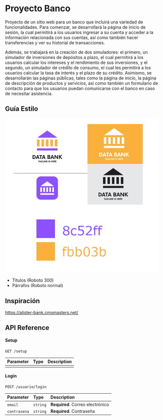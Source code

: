 # Proyecto Banco

Proyecto de un sitio web para un banco que incluirá una variedad de funcionalidades. Para comenzar, se desarrollará la página de inicio de sesión, la cual permitirá a los usuarios ingresar a su cuenta y acceder a la información relacionada con sus cuentas, así como también hacer transferencias y ver su historial de transacciones.

Además, se trabajará en la creación de dos simuladores: el primero, un simulador de inversiones de depósitos a plazo, el cual permitirá a los usuarios calcular los intereses y el rendimiento de sus inversiones, y el segundo, un simulador de crédito de consumo, el cual les permitirá a los usuarios calcular la tasa de interés y el plazo de su crédito. Asimismo, se desarrollarán las páginas públicas, tales como la página de inicio, la página de descripción de productos y servicios, así como también un formulario de contacto para que los usuarios puedan comunicarse con el banco en caso de necesitar asistencia.

## Guía Estilo

![Guía de Estilo](./assets/diseno-banco.png)

- Títulos (Roboto 300)
- Párrafos (Roboto normal)

## Inspiración 

https://alister-bank.cmsmasters.net/ 


## API Reference

#### Setup

```http
GET /setup
```

| Parameter | Type     | Description                |
| :-------- | :------- | :------------------------- |
|  |  |  |

#### Login

```http
POST /usuario/login
```

| Parameter | Type     | Description                       |
| :-------- | :------- | :-------------------------------- |
| `email`      | `string` | **Required**. Correo electrónico |
| `contrasena` | `string` | **Required**. Contraseña |



